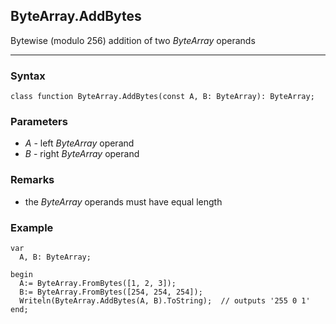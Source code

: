 ## ByteArray.AddBytes

Bytewise (modulo 256) addition of two *ByteArray* operands

---

### Syntax
```delphi
class function ByteArray.AddBytes(const A, B: ByteArray): ByteArray;
```

### Parameters

*   *A* - left *ByteArray* operand 
*   *B* - right *ByteArray* operand

### Remarks

*   the *ByteArray* operands must have equal length

### Example
```delphi
var
  A, B: ByteArray;

begin
  A:= ByteArray.FromBytes([1, 2, 3]);
  B:= ByteArray.FromBytes([254, 254, 254]);
  Writeln(ByteArray.AddBytes(A, B).ToString);  // outputs '255 0 1'
end;
```
